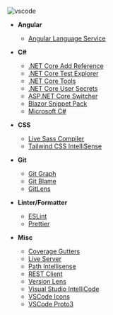 ![vscode](https://user-images.githubusercontent.com/8418700/141991710-abede3b9-b1bf-43ea-af45-1e89111ba886.png)

* **Angular**
    * [Angular Language Service](https://marketplace.visualstudio.com/items?itemName=Angular.ng-template)

* **C#**
    * [.NET Core Add Reference](https://marketplace.visualstudio.com/items?itemName=adrianwilczynski.add-reference)
    * [.NET Core Test Explorer](https://marketplace.visualstudio.com/items?itemName=formulahendry.dotnet-test-explorer)
    * [.NET Core Tools](https://marketplace.visualstudio.com/items?itemName=formulahendry.dotnet)
    * [.NET Core User Secrets](https://marketplace.visualstudio.com/items?itemName=adrianwilczynski.user-secrets)
    * [ASP.NET Core Switcher](https://marketplace.visualstudio.com/items?itemName=adrianwilczynski.asp-net-core-switcher)
    * [Blazor Snippet Pack](https://marketplace.visualstudio.com/items?itemName=adrianwilczynski.blazor-snippet-pack)
    * [Microsoft C#](https://marketplace.visualstudio.com/items?itemName=ms-dotnettools.csharp)     

* **CSS**
    * [Live Sass Compiler](https://marketplace.visualstudio.com/items?itemName=glenn2223.live-sass)
    * [Tailwind CSS IntelliSense](https://marketplace.visualstudio.com/items?itemName=bradlc.vscode-tailwindcss)

* **Git**
    * [Git Graph](https://marketplace.visualstudio.com/items?itemName=mhutchie.git-graph)
    * [Git Blame](https://marketplace.visualstudio.com/items?itemName=waderyan.gitblame)
    * [GitLens](https://marketplace.visualstudio.com/items?itemName=eamodio.gitlens)
    
* **Linter/Formatter**
    * [ESLint](https://marketplace.visualstudio.com/items?itemName=dbaeumer.vscode-eslint)
    * [Prettier](https://marketplace.visualstudio.com/items?itemName=esbenp.prettier-vscode)

* **Misc**
   * [Coverage Gutters](https://marketplace.visualstudio.com/items?itemName=ryanluker.vscode-coverage-gutters)
   * [Live Server](https://marketplace.visualstudio.com/items?itemName=ritwickdey.LiveServer)
   * [Path Intellisense](https://marketplace.visualstudio.com/items?itemName=christian-kohler.path-intellisense)
   * [REST Client](https://marketplace.visualstudio.com/items?itemName=humao.rest-client)
   * [Version Lens](https://marketplace.visualstudio.com/items?itemName=pflannery.vscode-versionlens)
   * [Visual Studio IntelliCode](https://marketplace.visualstudio.com/items?itemName=VisualStudioExptTeam.vscodeintellicode)
   * [VSCode Icons](https://marketplace.visualstudio.com/items?itemName=vscode-icons-team.vscode-icons)
   * [VSCode Proto3](https://marketplace.visualstudio.com/items?itemName=zxh404.vscode-proto3)
    
